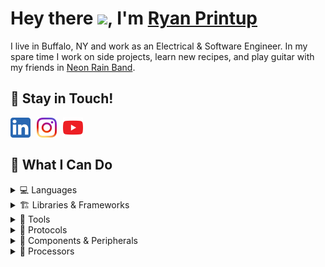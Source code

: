 # Hey there <img src="https://emojis.slackmojis.com/emojis/images/1531849430/4246/blob-sunglasses.gif?1531849430" width="30"/>, I'm [Ryan Printup](https://ryanprintup.com)

I live in Buffalo, NY and work as an Electrical & Software Engineer. In my spare time I work on side projects, learn new recipes, and play guitar with my friends in [Neon Rain Band](https://neonrainband.com).

## 💬 Stay in Touch!

<a href="https://www.linkedin.com/in/ryanprintup">
	<img align="left" src="https://raw.githubusercontent.com/RyanPrintup/RyanPrintup/main/media/logo-linkedin.png" alt="Connect with me on LinkedIn" width="32px" style="margin-right:10px"/>
</a>
<a href="https://www.instagram.com/ryanprintup">
	<img align="left" src="https://raw.githubusercontent.com/RyanPrintup/RyanPrintup/main/media/logo-instagram.png" alt="Follow me on Instagram" width="32px" style="margin-right:10px"/>
</a>
<a href="https://www.youtube.com/channel/UC-UCCEy_jLAB3_qpjgR5PkQ">
	<img align="left" src="https://raw.githubusercontent.com/RyanPrintup/RyanPrintup/main/media/logo-youtube.png" alt="Subscribe to me on YouTube" width="32px" style="margin-right:10px"/>
</a>
<br/>
<br/>

## 🚀 What I Can Do
<details>
	<summary>💻 Languages</summary>
	<br/>
	<code>
		C, C++, Python, C#, HTML5, CSS3
	</code>
</details>

<details>
	<summary>🏗️ Libraries & Frameworks</summary>
	<br/>
	<code>
		Bootstrap, React.JS, STM32HAL, Qualcomm ADK, Protocol Buffers
	</code>
</details>

<details>
	<summary>🔨 Tools</summary>
	<br/>
	<code>
		VSCode, Visual Studio, Windows OS, Linux OS (Ubuntu, Mint CentOS), Oscilloscope, Multimeter, Logic Analyzer, Soldering Iron, Trello, GitHub, BitBucket, Jira, Wireshark, GitHub Actions
	</code>
</details>

<details>
	<summary>📡 Protocols</summary>
	<br/>
	<code>
		Ethernet, EtherCAT, SPI, QSPI, I2C, UART, USART, USB (HID / Hub / Audio), DFU
	</code>
</details>

<details>
	<summary>🔩 Components & Peripherals</summary>
	<br/>
	<code>
		GPIO, ADC, DAC, DMA, CRC, NVIC, USB OTG, USB FS, USB HS, USB Device, USB Host
	</code>
</details>

<details>
	<summary>🔩 Processors</summary>
	<br/>
	<code>
		STM32H7, STM32G4, STM32G0, QCC3024, QCC3034, Arduino Uno, RaspberryPi
	</code>
</details>
